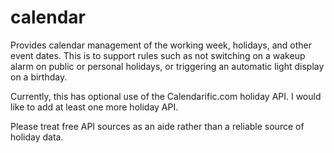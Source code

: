 # calendar

Provides calendar management of the working week, holidays, and other event dates.
This is to support rules such as not switching on a wakeup alarm on public or personal holidays, or triggering an automatic light display on a birthday.

Currently, this has optional use of the Calendarific.com holiday API. I would like to add at least one more holiday API.

Please treat free API sources as an aide rather than a reliable source of holiday data.
